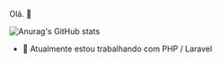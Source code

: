 Olá. 👋

![Anurag's GitHub stats](https://github-readme-stats.vercel.app/api?username=marisvaldo1&count_private=true&show_icons=true&theme=radical)


- 🔭 Atualmente estou trabalhando com PHP / Laravel


